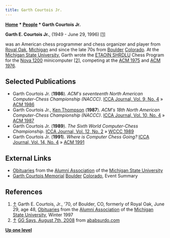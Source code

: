 ```yaml
---
title: Garth Courtois Jr.
---
```

**[Home](Home "Home") * [People](People "People") * Garth Courtois Jr.**

**Garth E. Courtois Jr.**, (1949 - June 29, 1996) <a id="cite-note-1" href="#cite-ref-1">[1]</a>

was an American chess programmer and chess organizer and player from [Royal Oak](https://en.wikipedia.org/wiki/Royal_Oak,_Michigan), [Michigan](https://en.wikipedia.org/wiki/Michigan) and since the late 70s from [Boulder](https://en.wikipedia.org/wiki/Boulder,_Colorado) [Colorado](https://en.wikipedia.org/wiki/Colorado). At the [Michigan State University](Michigan_State_University "Michigan State University"), Garth wrote the [ETAOIN SHRDLU](ETAOIN_SHRDLU "ETAOIN SHRDLU") Chess Program for the [Nova 1200](Nova#1200 "Nova") minicomputer <a id="cite-note-2" href="#cite-ref-2">[2]</a>, competing at the [ACM 1975](ACM_1975 "ACM 1975") and [ACM 1976](ACM_1976 "ACM 1976").

## Selected Publications

- Garth Courtois Jr. (**1986**). *ACM's seventeenth North American Computer-Chess Championship (NACCC)*. [ICCA Journal, Vol. 9, No. 4](ICGA_Journal#9_4 "ICGA Journal") » [ACM 1986](ACM_1986 "ACM 1986")
- Garth Courtois Jr., [Ken Thompson](Ken_Thompson "Ken Thompson") (**1987**). *ACM's 18th North American Computer-Chess Championship (NACCC)*. [ICCA Journal, Vol. 10, No. 4](ICGA_Journal#10_4 "ICGA Journal") » [ACM 1987](ACM_1987 "ACM 1987")
- Garth Courtois Jr. (**1989**). *The Sixth World Computer-Chess Championship*. [ICCA Journal, Vol. 12, No. 2](ICGA_Journal#12_2 "ICGA Journal") » [WCCC 1989](WCCC_1989 "WCCC 1989")
- Garth Courtois Jr. (**1991**). *Where is Computer Chess Going?* [ICCA Journal, Vol. 14, No. 4](ICGA_Journal#14_4 "ICGA Journal") » [ACM 1991](ACM_1991 "ACM 1991")

## External Links

- [Obituaries](https://www.msu.edu/unit/msuaa/magazine/w97/obitsw97.htm) from the [Alumni Association](http://alumni.msu.edu/) of the [Michigan State University](Michigan_State_University "Michigan State University")
- [Garth Courtois Memorial](http://main.uschess.org/assets/msa_joomla/XtblMain.php?199701192290-12059800) [Boulder](https://en.wikipedia.org/wiki/Boulder,_Colorado) [Colorado](https://en.wikipedia.org/wiki/Colorado), Event Summary

## References

1. <a id="cite-ref-1" href="#cite-note-1">↑</a> Garth E. Courtois, Jr., '70, of Boulder, CO, formerly of Royal Oak, June 29, age 48, [Obituaries](https://www.msu.edu/unit/msuaa/magazine/w97/obitsw97.htm) from the [Alumni Association](http://alumni.msu.edu/) of the [Michigan State University](Michigan_State_University "Michigan State University"), Winter 1997
1. <a id="cite-ref-2" href="#cite-note-2">↑</a> [GG Says, August 7th, 2008](http://www.ababsurdo.com/archives/2235#comment-21369) from [ababsurdo.com](http://www.ababsurdo.com/)

**[Up one level](People "People")**

